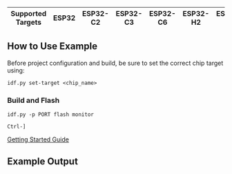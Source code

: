 | Supported Targets | ESP32 | ESP32-C2 | ESP32-C3 | ESP32-C6 | ESP32-H2 | ESP32-S3 |
| ----------------- | ----- | -------- | -------- | -------- | -------- | -------- |

## How to Use Example

Before project configuration and build, be sure to set the correct chip target using:

```
idf.py set-target <chip_name>
```

### Build and Flash

`idf.py -p PORT flash monitor`

``Ctrl-]``

[Getting Started Guide](https://idf.espressif.com/)

## Example Output



